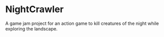 # NightCrawler
A game jam project for an action game to kill creatures of the night while exploring the landscape.
